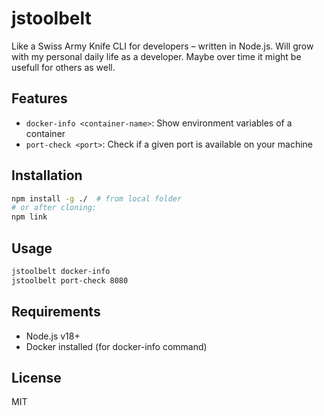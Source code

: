# jstoolbelt

Like a Swiss Army Knife CLI for developers – written in Node.js.
Will grow with my personal daily life as a developer. Maybe over time
it might be usefull for others as well. 

## Features

- `docker-info <container-name>`: Show environment variables of a container
- `port-check <port>`: Check if a given port is available on your machine

## Installation

```bash
npm install -g ./  # from local folder
# or after cloning:
npm link
```

## Usage

```bash
jstoolbelt docker-info
jstoolbelt port-check 8080
```

## Requirements

- Node.js v18+
- Docker installed (for docker-info command)

## License
MIT
